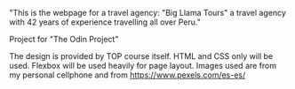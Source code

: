 "This is the webpage for a travel agency: "Big Llama Tours" a travel agency with 42 years of experience travelling all over Peru."

Project for "The Odin Project"

The design is provided by TOP course itself.
HTML and CSS only will be used. Flexbox will be used heavily for page layout.
Images used are from my personal cellphone and from https://www.pexels.com/es-es/










